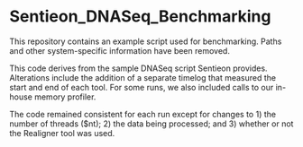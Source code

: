 # Sentieon_DNASeq_Benchmarking

This repository contains an example script used for benchmarking. Paths and other system-specific information have been removed. 

This code derives from the sample DNASeq script Sentieon provides. Alterations include the addition of a separate timelog that measured the start and end of each tool. For some runs, we also included calls to our in-house memory profiler.

The code remained consistent for each run except for changes to 1) the number of threads ($nt); 2) the data being processed; and 3) whether or not the Realigner tool was used.



